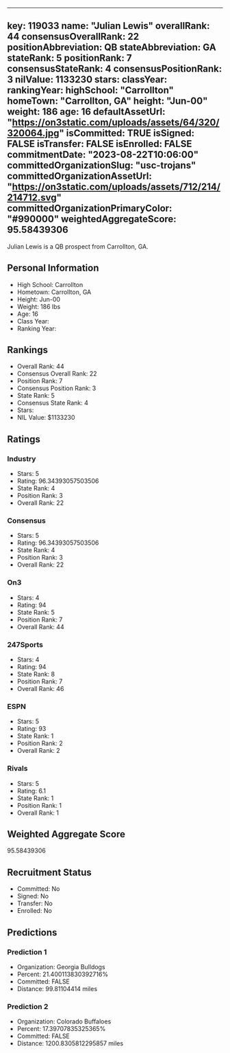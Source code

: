 ---
  key: 119033
  name: "Julian Lewis"
  overallRank: 44
  consensusOverallRank: 22
  positionAbbreviation: QB
  stateAbbreviation: GA
  stateRank: 5
  positionRank: 7
  consensusStateRank: 4
  consensusPositionRank: 3
  nilValue: 1133230
  stars: 
  classYear: 
  rankingYear: 
  highSchool: "Carrollton"
  homeTown: "Carrollton, GA"
  height: "Jun-00"
  weight: 186
  age: 16
  defaultAssetUrl: "https://on3static.com/uploads/assets/64/320/320064.jpg"
  isCommitted: TRUE
  isSigned: FALSE
  isTransfer: FALSE
  isEnrolled: FALSE
  commitmentDate: "2023-08-22T10:06:00"
  committedOrganizationSlug: "usc-trojans"
  committedOrganizationAssetUrl: "https://on3static.com/uploads/assets/712/214/214712.svg"
  committedOrganizationPrimaryColor: "#990000"
  weightedAggregateScore: 95.58439306
  ---
  
  Julian Lewis is a QB prospect from Carrollton, GA.
  
  ## Personal Information
  - High School: Carrollton
  - Hometown: Carrollton, GA
  - Height: Jun-00
  - Weight: 186 lbs
  - Age: 16
  - Class Year: 
  - Ranking Year: 
  
  ## Rankings
  - Overall Rank: 44
  - Consensus Overall Rank: 22
  - Position Rank: 7
  - Consensus Position Rank: 3
  - State Rank: 5
  - Consensus State Rank: 4
  - Stars: 
  - NIL Value: $1133230
  
  ## Ratings
  
  ### Industry
  - Stars: 5
  - Rating: 96.34393057503506
  - State Rank: 4
  - Position Rank: 3
  - Overall Rank: 22
  
  ### Consensus
  - Stars: 5
  - Rating: 96.34393057503506
  - State Rank: 4
  - Position Rank: 3
  - Overall Rank: 22
  
  ### On3
  - Stars: 4
  - Rating: 94
  - State Rank: 5
  - Position Rank: 7
  - Overall Rank: 44
  
  ### 247Sports
  - Stars: 4
  - Rating: 94
  - State Rank: 8
  - Position Rank: 7
  - Overall Rank: 46
  
  ### ESPN
  - Stars: 5
  - Rating: 93
  - State Rank: 1
  - Position Rank: 2
  - Overall Rank: 2
  
  ### Rivals
  - Stars: 5
  - Rating: 6.1
  - State Rank: 1
  - Position Rank: 1
  - Overall Rank: 1
  
  ## Weighted Aggregate Score
  95.58439306
  
  ## Recruitment Status
  - Committed: No
  - Signed: No
  - Transfer: No
  - Enrolled: No
  
  
  
  ## Predictions
  
  ### Prediction 1
  - Organization: Georgia Bulldogs
  - Percent: 21.400113830392716%
  - Committed: FALSE
  - Distance: 99.81104414 miles
  
  ### Prediction 2
  - Organization: Colorado Buffaloes
  - Percent: 17.39707835325365%
  - Committed: FALSE
  - Distance: 1200.8305812295857 miles
  